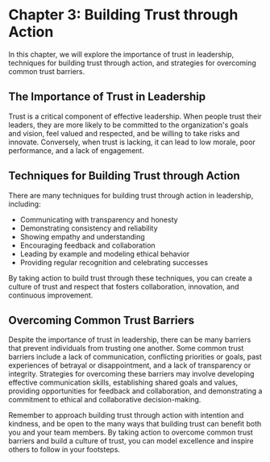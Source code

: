 Chapter 3: Building Trust through Action
========================================

In this chapter, we will explore the importance of trust in leadership, techniques for building trust through action, and strategies for overcoming common trust barriers.

The Importance of Trust in Leadership
-------------------------------------

Trust is a critical component of effective leadership. When people trust their leaders, they are more likely to be committed to the organization's goals and vision, feel valued and respected, and be willing to take risks and innovate. Conversely, when trust is lacking, it can lead to low morale, poor performance, and a lack of engagement.

Techniques for Building Trust through Action
--------------------------------------------

There are many techniques for building trust through action in leadership, including:

* Communicating with transparency and honesty
* Demonstrating consistency and reliability
* Showing empathy and understanding
* Encouraging feedback and collaboration
* Leading by example and modeling ethical behavior
* Providing regular recognition and celebrating successes

By taking action to build trust through these techniques, you can create a culture of trust and respect that fosters collaboration, innovation, and continuous improvement.

Overcoming Common Trust Barriers
--------------------------------

Despite the importance of trust in leadership, there can be many barriers that prevent individuals from trusting one another. Some common trust barriers include a lack of communication, conflicting priorities or goals, past experiences of betrayal or disappointment, and a lack of transparency or integrity. Strategies for overcoming these barriers may involve developing effective communication skills, establishing shared goals and values, providing opportunities for feedback and collaboration, and demonstrating a commitment to ethical and collaborative decision-making.

Remember to approach building trust through action with intention and kindness, and be open to the many ways that building trust can benefit both you and your team members. By taking action to overcome common trust barriers and build a culture of trust, you can model excellence and inspire others to follow in your footsteps.
